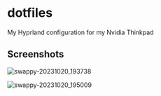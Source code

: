 # dotfiles
My Hyprland configuration for my Nvidia Thinkpad

## Screenshots
![swappy-20231020_193738](https://github.com/daraghhollman/dotfiles/assets/62439417/43fc65e5-55e4-40cf-ac5c-b59560da88cd)

![swappy-20231020_195009](https://github.com/daraghhollman/dotfiles/assets/62439417/89a5b0bf-c496-4bd1-ac72-25dc8dcd36bf)
